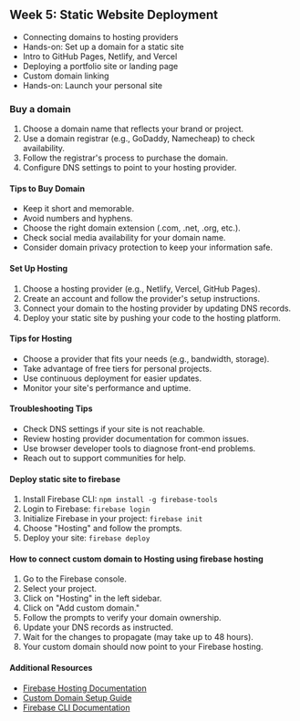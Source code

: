 ## Week 5: Static Website Deployment

- Connecting domains to hosting providers
- Hands-on: Set up a domain for a static site
- Intro to GitHub Pages, Netlify, and Vercel
- Deploying a portfolio site or landing page
- Custom domain linking
- Hands-on: Launch your personal site

### Buy a domain

1.  Choose a domain name that reflects your brand or project.
2.  Use a domain registrar (e.g., GoDaddy, Namecheap) to check availability.
3.  Follow the registrar's process to purchase the domain.
4.  Configure DNS settings to point to your hosting provider.

#### Tips to Buy Domain

- Keep it short and memorable.
- Avoid numbers and hyphens.
- Choose the right domain extension (.com, .net, .org, etc.).
- Check social media availability for your domain name.
- Consider domain privacy protection to keep your information safe.

#### Set Up Hosting

1.  Choose a hosting provider (e.g., Netlify, Vercel, GitHub Pages).
2.  Create an account and follow the provider's setup instructions.
3.  Connect your domain to the hosting provider by updating DNS records.
4.  Deploy your static site by pushing your code to the hosting platform.

#### Tips for Hosting

- Choose a provider that fits your needs (e.g., bandwidth, storage).
- Take advantage of free tiers for personal projects.
- Use continuous deployment for easier updates.
- Monitor your site's performance and uptime.

#### Troubleshooting Tips

- Check DNS settings if your site is not reachable.
- Review hosting provider documentation for common issues.
- Use browser developer tools to diagnose front-end problems.
- Reach out to support communities for help.

#### Deploy static site to firebase

1.  Install Firebase CLI: `npm install -g firebase-tools`
2.  Login to Firebase: `firebase login`
3.  Initialize Firebase in your project: `firebase init`
4.  Choose "Hosting" and follow the prompts.
5.  Deploy your site: `firebase deploy`

#### How to connect custom domain to Hosting using firebase hosting

1.  Go to the Firebase console.
2.  Select your project.
3.  Click on "Hosting" in the left sidebar.
4.  Click on "Add custom domain."
5.  Follow the prompts to verify your domain ownership.
6.  Update your DNS records as instructed.
7.  Wait for the changes to propagate (may take up to 48 hours).
8.  Your custom domain should now point to your Firebase hosting.

#### Additional Resources

- [Firebase Hosting Documentation](https://firebase.google.com/docs/hosting)
- [Custom Domain Setup Guide](https://firebase.google.com/docs/hosting/custom-domain)
- [Firebase CLI Documentation](https://firebase.google.com/docs/cli)
